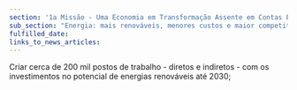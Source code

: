```yaml
---
section: '1a Missão - Uma Economia em Transformação Assente em Contas Equilibradas'
sub_section: "Energia: mais renováveis, menores custos e maior competitividade"
fulfilled_date:
links_to_news_articles:
---
```


Criar cerca de 200 mil postos de trabalho - diretos e indiretos - com os investimentos no potencial de energias renováveis até 2030;